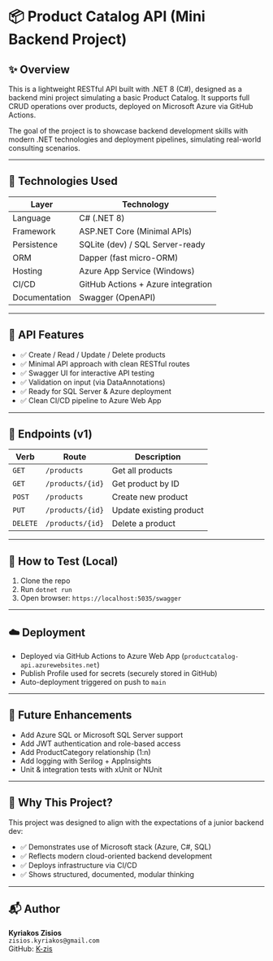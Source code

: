 # 📦 Product Catalog API (Mini Backend Project)

## ✨ Overview

This is a lightweight RESTful API built with .NET 8 (C#), designed as a backend mini project simulating a basic Product Catalog. It supports full CRUD operations over products, deployed on Microsoft Azure via GitHub Actions.

The goal of the project is to showcase backend development skills with modern .NET technologies and deployment pipelines, simulating real-world consulting scenarios.

---

## 🔧 Technologies Used

| Layer              | Technology                         |
|--------------------|-------------------------------------|
| Language           | C# (.NET 8)                         |
| Framework          | ASP.NET Core (Minimal APIs)         |
| Persistence        | SQLite (dev) / SQL Server-ready     |
| ORM                | Dapper (fast micro-ORM)             |
| Hosting            | Azure App Service (Windows)         |
| CI/CD              | GitHub Actions + Azure integration  |
| Documentation      | Swagger (OpenAPI)                   |

---

## 🚀 API Features

- ✅ Create / Read / Update / Delete products
- ✅ Minimal API approach with clean RESTful routes
- ✅ Swagger UI for interactive API testing
- ✅ Validation on input (via DataAnnotations)
- ✅ Ready for SQL Server & Azure deployment
- ✅ Clean CI/CD pipeline to Azure Web App

---

## 📂 Endpoints (v1)

| Verb     | Route             | Description             |
|----------|------------------|-------------------------|
| `GET`    | `/products`       | Get all products        |
| `GET`    | `/products/{id}`  | Get product by ID       |
| `POST`   | `/products`       | Create new product      |
| `PUT`    | `/products/{id}`  | Update existing product |
| `DELETE` | `/products/{id}`  | Delete a product        |

---

## 🧪 How to Test (Local)

1. Clone the repo  
2. Run `dotnet run`  
3. Open browser: `https://localhost:5035/swagger`

---

## ☁️ Deployment

- Deployed via GitHub Actions to Azure Web App (`productcatalog-api.azurewebsites.net`)
- Publish Profile used for secrets (securely stored in GitHub)
- Auto-deployment triggered on push to `main`

---

## 🧠 Future Enhancements

- Add Azure SQL or Microsoft SQL Server support
- Add JWT authentication and role-based access
- Add ProductCategory relationship (1:n)
- Add logging with Serilog + AppInsights
- Unit & integration tests with xUnit or NUnit

---

## 🏁 Why This Project?

This project was designed to align with the expectations of a junior backend dev:

- ✅ Demonstrates use of Microsoft stack (Azure, C#, SQL)
- ✅ Reflects modern cloud-oriented backend development
- ✅ Deploys infrastructure via CI/CD
- ✅ Shows structured, documented, modular thinking

---

## 📬 Author

**Kyriakos Zisios**  
`zisios.kyriakos@gmail.com`  
GitHub: [K-zis](https://github.com/K-zis)

